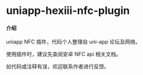 # uniapp-hexiii-nfc-plugin

#### 介绍
uniapp NFC 插件，代码个人整理自 uni-app 论坛及网络。

使用插件时，建议先查阅安卓 NFC api 相关文档。

如代码或注释有误，欢迎联系作者进行反馈。